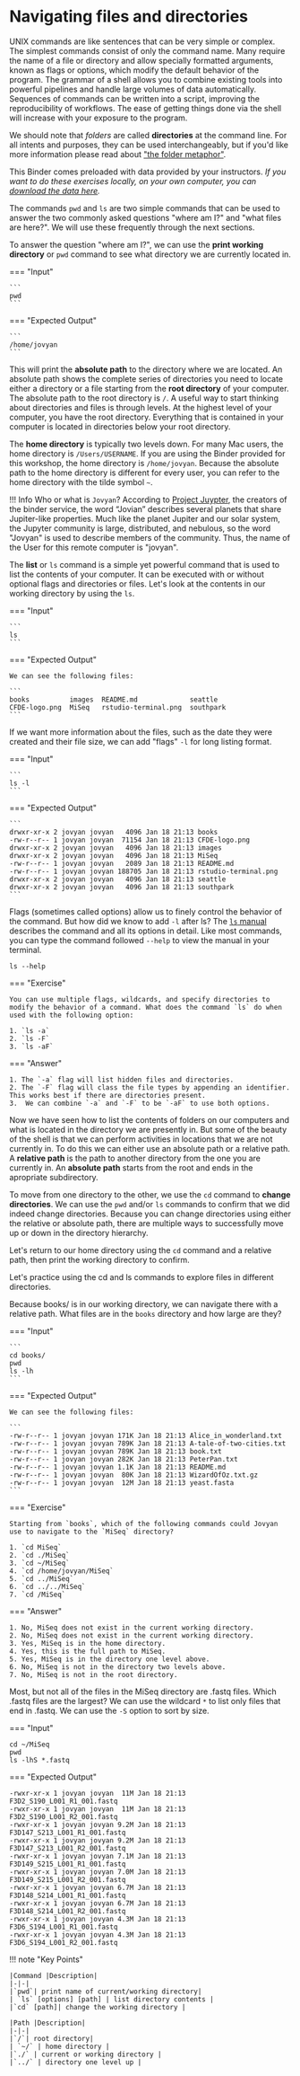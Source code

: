 # Navigating files and directories

UNIX commands are like sentences that can be very simple or complex. The simplest commands consist of only the command name. Many require the name of a file or directory and allow specially formatted arguments, known as flags or options, which modify the default behavior of the program. The grammar of a shell allows you to combine existing tools into powerful pipelines and handle large volumes of data automatically. Sequences of commands can be written into a script, improving the reproducibility of workflows. The ease of getting things done via the shell will increase with your exposure to the program.

We should note that _folders_ are called **directories** at the command line. For all intents and purposes, they can be used interchangeably, but if you'd like more information please read about ["the folder metaphor"](https://en.wikipedia.org/wiki/Directory_%28computing%29#Folder_metaphor).

This Binder comes preloaded with data provided by your instructors.  _If you want to do these exercises locally, on your own computer, you can [download the data here](https://s3.us-west-1.amazonaws.com/dib-training.ucdavis.edu/shell-data2.zip)._

The commands `pwd` and `ls` are two simple commands that can be used to answer the two commonly asked questions "where am I?" and "what files are here?". We will use these frequently through the next sections.

To answer the question "where am I?", we can use the **print working directory** or `pwd` command to see what directory we are currently located in. 

=== "Input"
	
	```
	pwd
	```

=== "Expected Output"


	```
	/home/jovyan
	```


This will print the **absolute path** to the directory where we are located. An absolute path shows the complete series of directories you need to locate either a directory or a file starting from the **root directory** of your computer. The absolute path to the root directory is `/`. A useful way to start thinking about directories and files is through levels. At the highest level of your computer, you have the root directory. Everything that is contained in your computer is located in directories below your root directory. 

The **home directory** is typically two levels down. For many Mac users, the home directory is `/Users/USERNAME`. If you are using the Binder provided for this workshop, the home directory is `/home/jovyan`. Because the absolute path to the home directory is different for every user, you can refer to the home directory with the tilde symbol `~`.


!!! Info
	Who or what is `Jovyan`? According to [Project Juypter](https://jupyter.readthedocs.io/en/latest/community/content-community.html#what-is-a-jovyan), the creators of the binder service, the word “Jovian” describes several planets that share Jupiter-like properties. Much like the planet Jupiter and our solar system, the Jupyter community is large, distributed, and nebulous, so the word "Jovyan" is used to describe members of the community. Thus, the name of the User for this remote computer is "jovyan". 


The **list** or `ls` command is a simple yet powerful command that is used to list the contents of your computer. It can be executed with or without optional flags and directories or files. Let's look at the contents in our working directory by using the `ls`.

=== "Input"

	```
	ls
	```

=== "Expected Output"

	We can see the following files:

	```
	books          images  README.md             seattle
	CFDE-logo.png  MiSeq   rstudio-terminal.png  southpark
	```

If we want more information about the files, such as the date they were created and their file size, we can add "flags" `-l` for long listing format.

=== "Input"

	```
	ls -l
	```
	
=== "Expected Output"	

	```
	drwxr-xr-x 2 jovyan jovyan   4096 Jan 18 21:13 books
	-rw-r--r-- 1 jovyan jovyan  71154 Jan 18 21:13 CFDE-logo.png
	drwxr-xr-x 2 jovyan jovyan   4096 Jan 18 21:13 images
	drwxr-xr-x 2 jovyan jovyan   4096 Jan 18 21:13 MiSeq
	-rw-r--r-- 1 jovyan jovyan   2089 Jan 18 21:13 README.md
	-rw-r--r-- 1 jovyan jovyan 188705 Jan 18 21:13 rstudio-terminal.png
	drwxr-xr-x 2 jovyan jovyan   4096 Jan 18 21:13 seattle
	drwxr-xr-x 2 jovyan jovyan   4096 Jan 18 21:13 southpark
	```


Flags (sometimes called options) allow us to finely control the behavior of the command. But how did we know to add `-l` after ls? The [`ls` manual ](https://man7.org/linux/man-pages/man1/ls.1.html) describes the command and all its options in detail. Like most commands, you can type the command followed `--help` to view the manual in your terminal.


```
ls --help
```

=== "Exercise"

	You can use multiple flags, wildcards, and specify directories to modify the behavior of a command. What does the command `ls` do when used with the following option:

	1. `ls -a`
	2. `ls -F`
	3. `ls -aF`

=== "Answer"

	1. The `-a` flag will list hidden files and directories.  
	2. The `-F` flag will class the file types by appending an identifier. This works best if there are directories present. 
	3.  We can combine `-a` and `-F` to be `-aF` to use both options.

Now we have seen how to list the contents of folders on our computers and what is located in the directory we are presently in. But some of the beauty of the shell is that we can perform activities in locations that we are not currently in. To do this we can either use an absolute path or a relative path. A **relative path** is the path to another directory from the one you are currently in. An **absolute path** starts from the root and ends in the apropriate subdirectory. 

To move from one directory to the other, we use the `cd` command to **change directories**. We can use the `pwd` and/or `ls` commands to confirm that we did indeed change directories.  Because you can change directories using either the relative or absolute path, there are multiple ways to successfully move up or down in the directory hierarchy.

Let's return to our home directory using the `cd` command and a relative path, then print the working directory to confirm.  

Let's practice using the cd and ls commands to explore files in different directories.  
 
Because books/ is in our working directory, we can navigate there with a relative path. What files are in the `books` directory and how large are they?

=== "Input"

	```
	cd books/
	pwd
	ls -lh
	```
	
=== "Expected Output"

	We can see the following files:

	```
	-rw-r--r-- 1 jovyan jovyan 171K Jan 18 21:13 Alice_in_wonderland.txt
	-rw-r--r-- 1 jovyan jovyan 789K Jan 18 21:13 A-tale-of-two-cities.txt
	-rw-r--r-- 1 jovyan jovyan 789K Jan 18 21:13 book.txt
	-rw-r--r-- 1 jovyan jovyan 282K Jan 18 21:13 PeterPan.txt
	-rw-r--r-- 1 jovyan jovyan 1.1K Jan 18 21:13 README.md
	-rw-r--r-- 1 jovyan jovyan  80K Jan 18 21:13 WizardOfOz.txt.gz
	-rw-r--r-- 1 jovyan jovyan  12M Jan 18 21:13 yeast.fasta
	```

=== "Exercise"

	Starting from `books`, which of the following commands could Jovyan use to navigate to the `MiSeq` directory? 

	1. `cd MiSeq`
	2. `cd ./MiSeq`
	3. `cd ~/MiSeq`
	4. `cd /home/jovyan/MiSeq`
	5. `cd ../MiSeq`
	6. `cd ../../MiSeq`
	7. `cd /MiSeq`

=== "Answer"

	1. No, MiSeq does not exist in the current working directory.
	2. No, MiSeq does not exist in the current working directory.
	3. Yes, MiSeq is in the home directory.
	4. Yes, this is the full path to MiSeq.
	5. Yes, MiSeq is in the directory one level above.
	6. No, MiSeq is not in the directory two levels above.
	7. No, MiSeq is not in the root directory.


Most, but not all of the files in the MiSeq directory are .fastq files. Which .fastq files are the largest? We can use the wildcard `*` to list only files that end in .fastq. We can use the `-S` option to sort by size.

=== "Input"

```
cd ~/MiSeq
pwd
ls -lhS *.fastq
```

=== "Expected Output"

```
-rwxr-xr-x 1 jovyan jovyan  11M Jan 18 21:13 F3D2_S190_L001_R1_001.fastq
-rwxr-xr-x 1 jovyan jovyan  11M Jan 18 21:13 F3D2_S190_L001_R2_001.fastq
-rwxr-xr-x 1 jovyan jovyan 9.2M Jan 18 21:13 F3D147_S213_L001_R1_001.fastq
-rwxr-xr-x 1 jovyan jovyan 9.2M Jan 18 21:13 F3D147_S213_L001_R2_001.fastq
-rwxr-xr-x 1 jovyan jovyan 7.1M Jan 18 21:13 F3D149_S215_L001_R1_001.fastq
-rwxr-xr-x 1 jovyan jovyan 7.0M Jan 18 21:13 F3D149_S215_L001_R2_001.fastq
-rwxr-xr-x 1 jovyan jovyan 6.7M Jan 18 21:13 F3D148_S214_L001_R1_001.fastq
-rwxr-xr-x 1 jovyan jovyan 6.7M Jan 18 21:13 F3D148_S214_L001_R2_001.fastq
-rwxr-xr-x 1 jovyan jovyan 4.3M Jan 18 21:13 F3D6_S194_L001_R1_001.fastq
-rwxr-xr-x 1 jovyan jovyan 4.3M Jan 18 21:13 F3D6_S194_L001_R2_001.fastq
```


!!! note "Key Points"

	|Command |Description|
	|-|-| 
	|`pwd`| print name of current/working directory|
	| `ls` [options] [path] | list directory contents | 
	|`cd` [path]| change the working directory |
	
	|Path |Description|
	|-|-| 
	|`/`| root directory|
	| `~/` | home directory | 
	|`./` | current or working directory |
	|`../` | directory one level up |
